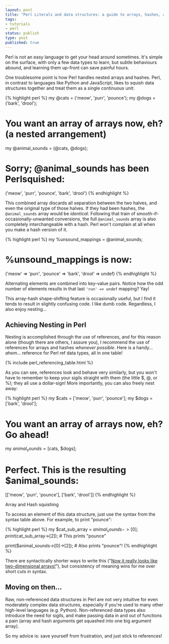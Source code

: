```yaml
---
layout: post
title: "Perl Literals and data structures: a guide to arrays, hashes, and references ((), [], {})"
tags:
- tutorials
- perl
status: publish
type: post
published: true
---
```


Perl is not an easy language to get your head around sometimes. It's simple on the surface, with only a few data types to learn, but subtle behaviours abound, and learning them up-front can save painful hours.

One troublesome point is how Perl handles nested arrays and hashes. Perl, in contrast to languages like Python and JavaScript, likes to squish data structures together and treat them as a single continuous unit:

{% highlight perl %}
my @cats = ('meow', 'purr', 'pounce');
my @dogs = ('bark', 'drool');

# You want an array of arrays now, eh? (a nested arrangement)
my @animal_sounds = (@cats, @dogs);

# Sorry; @animal_sounds has been Perlsquished:
('meow', 'purr', 'pounce', 'bark', 'drool')
{% endhighlight %}

This combined array discards all separation between the two halves, and even the original type of those halves. If they had been hashes, the `@animal_sounds` array would be *identical*. Following that train of smooth-if-occasionally-unwanted conversions, the full `@animal_sounds` array is also completely interchangeable with a hash. Perl won't complain at all when you make a hash version of it.

{% highlight perl %}
my %unsound_mappings = @animal_sounds;

# %unsound_mappings is now:
('meow' => 'purr', 'pounce' => 'bark', 'drool' => undef)
{% endhighlight %}

Alternating elements are combined into key-value pairs. Notice how the odd number of elements results in that last `'run' => undef` mapping? Yay!

This array-hash shape-shifting feature is occasionally useful, but I find it tends to result in slightly confusing code. I like dumb code. Regardless, I also enjoy nesting...


## Achieving Nesting in Perl ##

Nesting is accomplished through the use of references, and for this reason alone (though there are others, I assure you), I recommend the use of references for arrays and hashes *whenever possible*. Here is a handy... *ahem*...  reference for Perl ref data types, all in one table!

{% include perl_referencing_table.html %}

As you can see, references look and behave very similarly, but you won't have to remember to keep your sigils straight with them (the little $, @, or %); they all use a dollar-sign! More importantly, you can also freely nest away:

{% highlight perl %}
my $cats = ['meow', 'purr', 'pounce'];
my $dogs = ['bark', 'drool'];

# You want an array of arrays now, eh? Go ahead!
my $animal_sounds = [$cats, $dogs];

# Perfect. This is the resulting $animal_sounds:
[['meow', 'purr', 'pounce'], ['bark', 'drool']]
{% endhighlight %}

Array and Hash squishing

To access an element of this data structure, just use the syntax from the syntax table above. For example, to print "pounce":

{% highlight perl %}
my $cat_sub_array = $animal_sounds->[0];
print($cat_sub_array->[2]); # This prints "pounce"

print($animal_sounds->[0]->[2]); # Also prints "pounce"!
{% endhighlight %}

There are syntactically shorter ways to write this ("[Now it really looks like two-dimensional arrays!](http://perldoc.perl.org/perlreftut.html#Arrow-Rule)"), but consistency of meaning wins for me over short cuts in syntax.

## Moving on then... ##

Raw, non-referenced data structures in Perl are not very intuitive for even moderately complex data structures, especially if you're used to many other high-level languages (e.g. Python). Non-referenced data types also introduce the need for sigils, and make passing data in and out of functions a pain (array and hash arguments get squashed into one big argument array).

So my advice is: save yourself from frustration, and just stick to references!
